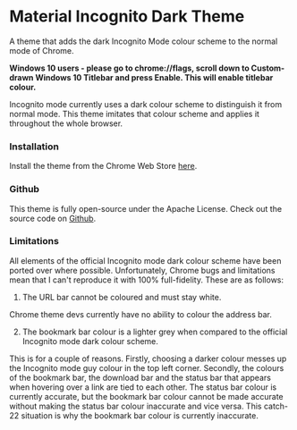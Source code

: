 # Material Incognito Dark Theme
A theme that adds the dark Incognito Mode colour scheme to the normal mode of Chrome.

**Windows 10 users - please go to chrome://flags, scroll down to Custom-drawn Windows 10 Titlebar and press Enable. This will enable titlebar colour.**

Incognito mode currently uses a dark colour scheme to distinguish it from normal mode. This theme imitates that colour scheme and applies it throughout the whole browser.

### Installation
Install the theme from the Chrome Web Store [here](https://chrome.google.com/webstore/detail/material-incognito-dark-t/ahifcnpnjgbadkjdhagpfjfkmlapfoel).

### Github
This theme is fully open-source under the Apache License. Check out the source code on [Github](https://github.com/Fiddle-N/material-incognito-dark-theme/).

### Limitations
All elements of the official Incognito mode dark colour scheme have been ported over where possible. Unfortunately, Chrome bugs and limitations mean that I can't reproduce it with 100% full-fidelity. These are as follows:

1. The URL bar cannot be coloured and must stay white. 

Chrome theme devs currently have no ability to colour the address bar.

2. The bookmark bar colour is a lighter grey when compared to the official Incognito mode dark colour scheme. 

This is for a couple of reasons. Firstly, choosing a darker colour messes up the Incognito mode guy colour in the top left corner. Secondly, the colours of the bookmark bar, the download bar and the status bar that appears when hovering over a link are tied to each other. The status bar colour is currently accurate, but the bookmark bar colour cannot be made accurate without making the status bar colour inaccurate and vice versa. This catch-22 situation is why the bookmark bar colour is currently inaccurate.

